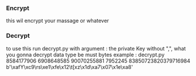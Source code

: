 ### Encrypt
this wil encrypt your massage or whatever
### Decrypt
to use this run decrypt.py with argument : the private Key without ",", what you gonna decrypt data type be must bytes
example :
decrypt.py 8584177906 6908648585 90070255881 7952245 83850723820379716984 b'\xafY\\xc9\rs\xe1\xfe\x12\t[xz\x1d\xa7\x07\x1e\xa8\'
